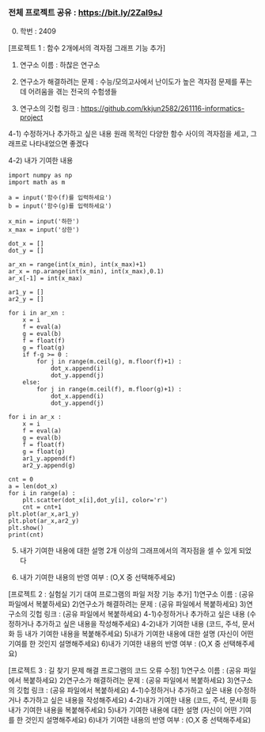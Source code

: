 ### 전체 프로젝트 공유 : https://bit.ly/2ZaI9sJ

0. 학번 : 2409

[프로젝트 1 : 함수 2개에서의 격자점 그래프 기능 추가]<br>

1) 연구소 이름 : 하찮은 연구소

2) 연구소가 해결하려는 문제 : 수능/모의고사에서 난이도가 높은 격자점 문제를 푸는데 어려움을 겪는 전국의 수험생들

3) 연구소의 깃헙 링크 : https://github.com/kkjun2582/261116-informatics-project

4-1) 수정하거나 추가하고 싶은 내용
원래 목적인 다양한 함수 사이의 격자점을 세고, 그래프로 나타내었으면 좋겠다

4-2) 내가 기여한 내용
```import matplotlib.pyplot as plt
import numpy as np
import math as m

a = input('함수(f)를 입력하세요')
b = input('함수(g)를 입력하세요')

x_min = input('하한')
x_max = input('상한')

dot_x = []
dot_y = []

ar_xn = range(int(x_min), int(x_max)+1)
ar_x = np.arange(int(x_min), int(x_max),0.1)
ar_x[-1] = int(x_max)

ar1_y = []
ar2_y = []

for i in ar_xn :
    x = i
    f = eval(a)
    g = eval(b)
    f = float(f)
    g = float(g)
    if f-g >= 0 :
        for j in range(m.ceil(g), m.floor(f)+1) :
            dot_x.append(i)
            dot_y.append(j)
    else:    
        for j in range(m.ceil(f), m.floor(g)+1) :
            dot_x.append(i)
            dot_y.append(j)

for i in ar_x :
    x = i
    f = eval(a)
    g = eval(b)
    f = float(f)
    g = float(g)
    ar1_y.append(f)
    ar2_y.append(g)

cnt = 0
a = len(dot_x)
for i in range(a) :
    plt.scatter(dot_x[i],dot_y[i], color='r')
    cnt = cnt+1
plt.plot(ar_x,ar1_y)
plt.plot(ar_x,ar2_y)
plt.show()
print(cnt)
```

5) 내가 기여한 내용에 대한 설명
2개 이상의 그래프에서의 격자점을 셀 수 있게 되었다

6) 내가 기여한 내용의 반영 여부 : (O,X 중 선택해주세요)

[프로젝트 2 : 실험실 기기 대여 프로그램의 파일 저장 기능 추가]
1)연구소 이름 : (공유 파일에서 복붙하세요)
2)연구소가 해결하려는 문제 : (공유 파일에서 복붙하세요)
3)연구소의 깃헙 링크 : (공유 파일에서 복붙하세요)
4-1)수정하거나 추가하고 싶은 내용
(수정하거나 추가하고 싶은 내용을 작성해주세요)
4-2)내가 기여한 내용
(코드, 주석, 문서화 등 내가 기여한 내용을 복붙해주세요)
5)내가 기여한 내용에 대한 설명
(자신이 어떤 기여를 한 것인지 설명해주세요)
6)내가 기여한 내용의 반영 여부 : (O,X 중 선택해주세요)

[프로젝트 3 : 길 찾기 문제 해결 프로그램의 코드 오류 수정]
1)연구소 이름 : (공유 파일에서 복붙하세요)
2)연구소가 해결하려는 문제 : (공유 파일에서 복붙하세요)
3)연구소의 깃헙 링크 : (공유 파일에서 복붙하세요)
4-1)수정하거나 추가하고 싶은 내용
(수정하거나 추가하고 싶은 내용을 작성해주세요)
4-2)내가 기여한 내용
(코드, 주석, 문서화 등 내가 기여한 내용을 복붙해주세요)
5)내가 기여한 내용에 대한 설명
(자신이 어떤 기여를 한 것인지 설명해주세요)
6)내가 기여한 내용의 반영 여부 : (O,X 중 선택해주세요)
